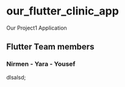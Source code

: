 # our_flutter_clinic_app

Our Project1 Application

## Flutter Team members

### Nirmen - Yara - Yousef
dlsalsd;